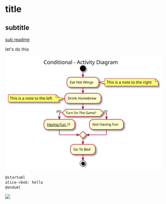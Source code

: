 # title
## subtitle

[sub readme](subfolder/readme.md)

let's do this

![](./sample.svg)

```plantuml
@startuml
alice->bob: hello
@enduml
```

<img src='https://g.gravizo.com/svg?
@startuml;
alice->bob: hello;
@enduml;
'>
